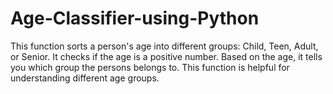 # Age-Classifier-using-Python
This function sorts a person's age into different groups: Child, Teen, Adult, or Senior. It checks if the age is a positive number. Based on the age, it tells you which group the persons belongs to. This function is helpful for understanding different age groups.
